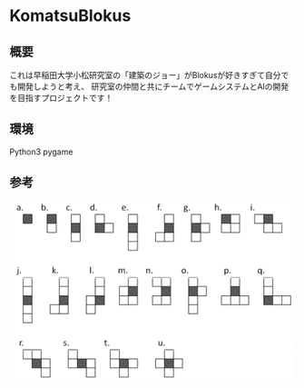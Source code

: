 # KomatsuBlokus
## 概要
これは早稲田大学小松研究室の「建築のジョー」がBlokusが好きすぎて自分でも開発しようと考え、
研究室の仲間と共にチームでゲームシステムとAIの開発を目指すプロジェクトです！

## 環境
Python3
pygame

## 参考
![ブロック一覧表](https://github.com/JoeTakasuna/KomatsuBlokus/blob/master/%E3%83%95%E3%82%99%E3%83%AD%E3%83%83%E3%82%AF%E4%B8%80%E8%A6%A7%E8%A1%A8.png)
